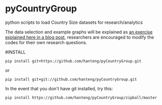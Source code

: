 pyCountryGroup
=============

python scripts to load Country Size datasets for research/analytics

The data selection and example graphs will be explained as [an exercise explained here in a blog post](http://people.oii.ox.ac.uk/hanteng/to.be.determined), researchers are encouraged to modify the codes for their own research questions.


#INSTALL

	pip install git+https://github.com/hanteng/pyCountryGroup.git

or

	pip install git+git://github.com/hanteng/pyCountryGroup.git


In the event that you don't have git installed, try this:

	pip install https://github.com/hanteng/pyCountryGroup/zipball/master


